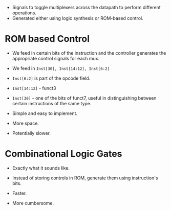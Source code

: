 - Signals to toggle multiplexers across the datapath to perform different operations.
- Generated either using logic synthesis or ROM-based control.

# ROM based Control
- We feed in certain bits of the instruction and the controller generates the appropriate control signals for each mux.

- We feed in `Inst[30], Inst[14:12], Inst[6:2]`
- `Inst[6:2]` is part of the opcode field.
- `Inst[14:12]` - funct3
- `Inst[30]` - one of the bits of funct7, useful in distinguishing between certain instructions of the same type.

- Simple and easy to implement.
- More space.
- Potentially slower.
# Combinational Logic Gates
- Exactly what it sounds like.
- Instead of storing controls in ROM, generate them using instruction's bits.

- Faster.
- More cumbersome.